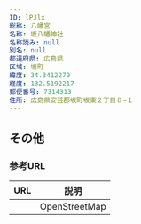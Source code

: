 ```yaml
---
ID: lPJlx
総称: 八幡宮
名称: 坂八幡神社
名称読み: null
別名: null
都道府県: 広島県
区域: 坂町
緯度: 34.3412279
経度: 132.5192217
郵便番号: 7314313
住所: 広島県安芸郡坂町坂東２丁目８−１
---
```


## その他

### 参考URL

| URL | 説明          |
| --- | ------------- |
|     | OpenStreetMap |
